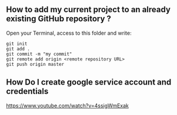 ## How to add my current project to an already existing GitHub repository ?
Open your Terminal, access to this folder and write:
```shell
git init
git add .
git commit -m "my commit"
git remote add origin <remote repository URL>
git push origin master
```

## How Do I create google service account and credentials
https://www.youtube.com/watch?v=4ssigWmExak